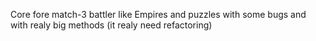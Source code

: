 Core fore match-3 battler like Empires and puzzles with some bugs and with realy big methods (it realy need refactoring)
